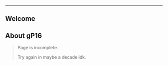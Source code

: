 ------------
Welcome
------------

## About gP16

> Page is incomplete.
>
> Try again in maybe a decade idk.
